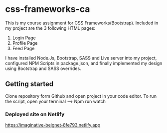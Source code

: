 # css-frameworks-ca
This is my course assignment for CSS Frameworks(Bootstrap).
Included in my project are the 3 following HTML pages:
1. Login Page
2. Profile Page
3. Feed Page

I have installed Node.Js, Bootstrap, SASS and Live server into my project, configured NPM Scripts in package.json,
and finally implemented my design using Bootstrap and SASS overrides. 

## Getting started
Clone repository form Github and open project in your code editor. To run the script, open your terminal --> Npm run watch 

### Deployed site on Netlify
https://imaginative-beignet-8fe793.netlify.app

